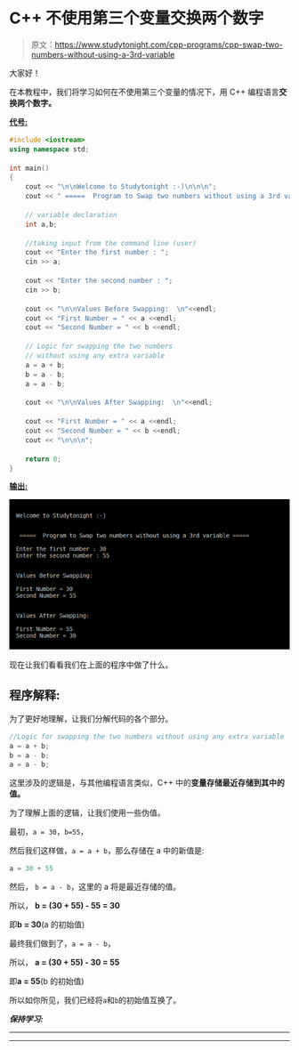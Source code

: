 # C++ 不使用第三个变量交换两个数字

> 原文：<https://www.studytonight.com/cpp-programs/cpp-swap-two-numbers-without-using-a-3rd-variable>

大家好！

在本教程中，我们将学习如何在不使用第三个变量的情况下，用 C++ 编程语言**交换两个数字。**

<u>**代号:**</u>

```cpp
#include <iostream>
using namespace std;

int main()
{
    cout << "\n\nWelcome to Studytonight :-)\n\n\n";
    cout << " =====  Program to Swap two numbers without using a 3rd variable ===== \n\n";

    // variable declaration
    int a,b;

    //taking input from the command line (user)
    cout << "Enter the first number : ";
    cin >> a;

    cout << "Enter the second number : ";
    cin >> b;

    cout << "\n\nValues Before Swapping:  \n"<<endl;
    cout << "First Number = " << a <<endl;
    cout << "Second Number = " << b <<endl;

    // Logic for swapping the two numbers 
    // without using any extra variable
    a = a + b;
    b = a - b;
    a = a - b;

    cout << "\n\nValues After Swapping:  \n"<<endl;

    cout << "First Number = " << a <<endl;
    cout << "Second Number = " << b <<endl;
    cout << "\n\n\n";

    return 0;
} 
```

<u>**输出:**</u>

![C++ swapping without using a temp variable program](img/7e7936cf75c86bdd48dba29d46a2a4b3.png)

现在让我们看看我们在上面的程序中做了什么。

## 程序解释:

为了更好地理解，让我们分解代码的各个部分。

```cpp
//Logic for swapping the two numbers without using any extra variable
a = a + b;
b = a - b;
a = a - b;
```

这里涉及的逻辑是，与其他编程语言类似，C++ 中的**变量存储最近存储到其中的值。**

为了理解上面的逻辑，让我们使用一些伪值。

最初，`a = 30`，`b=55`，

然后我们这样做，`a = a + b`，那么存储在 a 中的新值是:

```cpp
a = 30 + 55
```

然后， `b = a - b`，这里的 a 将是最近存储的值。

所以， **b = (30 + 55) - 55 = 30**

即**b = 30**(a 的初始值)

最终我们做到了，`a = a - b`，

所以， **a = (30 + 55) - 30 = 55**

即**a = 55**(b 的初始值)

所以如你所见，我们已经将`a`和`b`的初始值互换了。

***保持学习:***

* * *

* * *